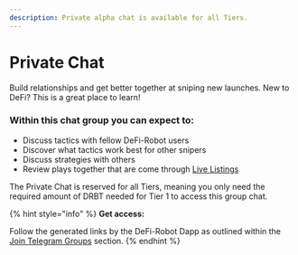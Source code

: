 ```yaml
---
description: Private alpha chat is available for all Tiers.
---
```


# Private Chat

Build relationships and get better together at sniping new launches. New to DeFi? This is a great place to learn!

### Within this chat group you can expect to:

* Discuss tactics with fellow DeFi-Robot users&#x20;
* Discover what tactics work best for other snipers
* Discuss strategies with others
* Review plays together that are come through [Live Listings](../channels/)

The Private Chat is reserved for all Tiers, meaning you only need the required amount of DRBT needed for Tier 1 to access this group chat.

{% hint style="info" %}
**Get access:**

Follow the generated links by the DeFi-Robot Dapp as outlined within the [Join Telegram Groups](broken-reference) section.
{% endhint %}
